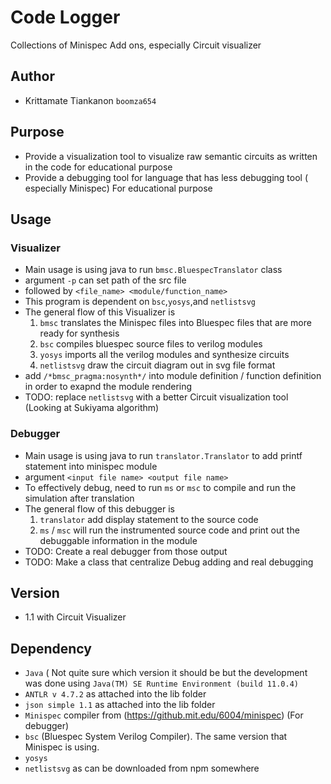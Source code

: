 # Code Logger
Collections of Minispec Add ons, especially Circuit visualizer

## Author
- Krittamate Tiankanon `boomza654`
## Purpose
- Provide a visualization tool to visualize raw semantic circuits as written in the code for educational purpose
- Provide a debugging tool for language that has less debugging tool ( especially Minispec) For educational purpose

## Usage
### Visualizer
  - Main usage is using java to run `bmsc.BluespecTranslator` class
  - argument `-p` can set path of the src file
  - followed by `<file_name> <module/function_name>`
  - This program is dependent on `bsc`,`yosys`,and `netlistsvg`
  - The general flow of this Visualizer is 
    1. `bmsc` translates the Minispec files into Bluespec files that are more ready for synthesis
    2. `bsc` compiles bluespec source files to verilog modules
    3. `yosys` imports all the verilog modules and synthesize circuits
    4. `netlistsvg`  draw the circuit diagram out in svg file format
  - add `/*bmsc_pragma:nosynth*/` into module definition / function definition in order to exapnd the module rendering 
  - TODO: replace `netlistsvg` with a better Circuit visualization tool (Looking at Sukiyama algorithm)
### Debugger
  - Main usage is using java to run `translator.Translator` to add printf statement into minispec module
  - argument `<input file name> <output file name>`
  - To effectively debug, need to run `ms` or `msc` to compile and run the simulation after translation
  - The general flow of this debugger is
    1. `translator` add display statement to the source code
    2. `ms` / `msc` will run the instrumented source code and print out the debuggable information in the module
  - TODO: Create a real debugger from those output
  - TODO: Make a class that centralize Debug adding and real debugging
## Version
- 1.1 with Circuit Visualizer
## Dependency
- `Java` ( Not quite sure which version it should be but the development was done using `Java(TM) SE Runtime Environment (build 11.0.4)`
- `ANTLR v 4.7.2` as attached into the lib folder
- `json simple 1.1` as attached into the lib folder
- `Minispec` compiler from (https://github.mit.edu/6004/minispec) (For debugger)
- `bsc` (Bluespec System Verilog Compiler). The same version that Minispec is using.
- `yosys` 
- `netlistsvg` as can be downloaded from npm somewhere
